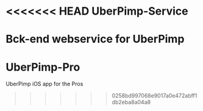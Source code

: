 <<<<<<< HEAD
UberPimp-Service
================

Bck-end webservice for UberPimp
=======
UberPimp-Pro
============

UberPimp iOS app for the Pros
>>>>>>> 0258bd997068e9017a0e472abff1db2eba8a04a8
